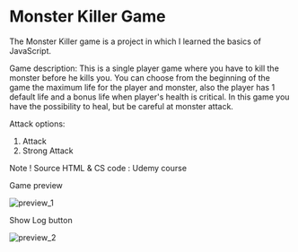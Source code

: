 # Monster Killer Game

  The Monster Killer game is a project in which I learned the basics of JavaScript. 
  
Game description:
 This is a single player game where you have to kill the monster before he kills you. You can choose from the beginning of the game the maximum life for the player and monster, also the player has 1 default life and a bonus life when player's health is critical. 
  In this game you have the possibility to heal, but be careful at monster attack.
 
  Attack options:
 1. Attack 
 2. Strong Attack 
 
Note ! 
  Source HTML & CS code : Udemy course 
  
  Game preview

![preview_1](https://user-images.githubusercontent.com/56932618/71529581-181b6f00-28ee-11ea-96b4-76190b6f0613.PNG)

Show Log button

![preview_2](https://user-images.githubusercontent.com/56932618/71529582-19e53280-28ee-11ea-946d-eeb9e7614380.PNG)

 
